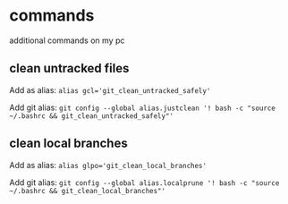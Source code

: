 # commands
additional commands on my pc

## clean untracked files

Add as alias:
`alias gcl='git_clean_untracked_safely'`

Add git alias:
`git config --global alias.justclean '! bash -c "source ~/.bashrc && git_clean_untracked_safely"'`

## clean local branches

Add as alias:
`alias glpo='git_clean_local_branches'`

Add git alias:
`git config --global alias.localprune '! bash -c "source ~/.bashrc && git_clean_local_branches"'`